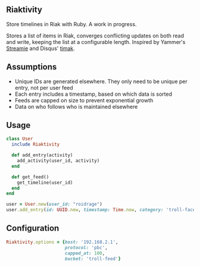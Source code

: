 ## Riaktivity

Store timelines in Riak with Ruby. A work in progress.

Stores a list of items in Riak, converges conflicting updates on both read
and write, keeping the list at a configurable length. Inspired by
Yammer's
[Streamie](http://blog.basho.com/2011/03/28/Riak-and-Scala-at-Yammer/) and
Disqus' [timak](https://github.com/bretthoerner/timak).

## Assumptions

* Unique IDs are generated elsewhere. They only need to be unique per entry, not per user feed
* Each entry includes a timestamp, based on which data is sorted
* Feeds are capped on size to prevent exponential growth
* Data on who follows who is maintained elsewhere

## Usage

``` ruby
class User
  include Riaktivity

  def add_entry(activity)
    add_activity(user_id, activity)
  end

  def get_feed()
    get_timeline(user_id)
  end
end

user = User.new(user_id: "roidrage")
user.add_entry(id: UUID.new, timestamp: Time.now, category: 'troll-face', properties: {entry_id: 2134})
```

## Configuration

``` ruby
Riaktivity.options = {host: '192.168.2.1',
                      protocol: 'pbc',
                      capped_at: 100,
                      bucket: 'troll-feed'}
```
